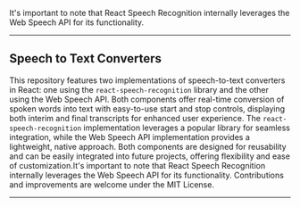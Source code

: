 It's important to note that React Speech Recognition internally leverages the Web Speech API for its functionality.

---

## Speech to Text Converters

This repository features two implementations of speech-to-text converters in React: one using the `react-speech-recognition` library and the other using the Web Speech API. Both components offer real-time conversion of spoken words into text with easy-to-use start and stop controls, displaying both interim and final transcripts for enhanced user experience. The `react-speech-recognition` implementation leverages a popular library for seamless integration, while the Web Speech API implementation provides a lightweight, native approach. Both components are designed for reusability and can be easily integrated into future projects, offering flexibility and ease of customization.It's important to note that React Speech Recognition internally leverages the Web Speech API for its functionality.
Contributions and improvements are welcome under the MIT License.

---
